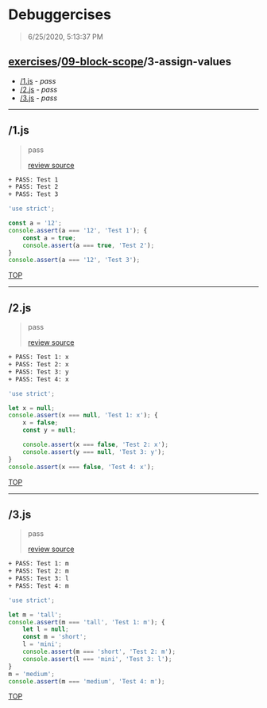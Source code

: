 # Debuggercises 

> 6/25/2020, 5:13:37 PM 

## [exercises](../../README.md)/[09-block-scope](../README.md)/3-assign-values 

- [/1.js](#1js) - _pass_ 
- [/2.js](#2js) - _pass_ 
- [/3.js](#3js) - _pass_ 
---

## /1.js 

> pass 
>
> [review source](../../../exercises/09-block-scope/3-assign-values/1.js)

```txt
+ PASS: Test 1
+ PASS: Test 2
+ PASS: Test 3
```

```js
'use strict';

const a = '12';
console.assert(a === '12', 'Test 1'); {
    const a = true;
    console.assert(a === true, 'Test 2');
}
console.assert(a === '12', 'Test 3');
```

[TOP](#debuggercises)

---

## /2.js 

> pass 
>
> [review source](../../../exercises/09-block-scope/3-assign-values/2.js)

```txt
+ PASS: Test 1: x
+ PASS: Test 2: x
+ PASS: Test 3: y
+ PASS: Test 4: x
```

```js
'use strict';

let x = null;
console.assert(x === null, 'Test 1: x'); {
    x = false;
    const y = null;

    console.assert(x === false, 'Test 2: x');
    console.assert(y === null, 'Test 3: y');
}
console.assert(x === false, 'Test 4: x');
```

[TOP](#debuggercises)

---

## /3.js 

> pass 
>
> [review source](../../../exercises/09-block-scope/3-assign-values/3.js)

```txt
+ PASS: Test 1: m
+ PASS: Test 2: m
+ PASS: Test 3: l
+ PASS: Test 4: m
```

```js
'use strict';

let m = 'tall';
console.assert(m === 'tall', 'Test 1: m'); {
    let l = null;
    const m = 'short';
    l = 'mini';
    console.assert(m === 'short', 'Test 2: m');
    console.assert(l === 'mini', 'Test 3: l');
}
m = 'medium';
console.assert(m === 'medium', 'Test 4: m');
```

[TOP](#debuggercises)

